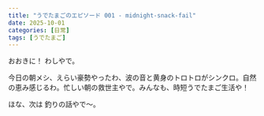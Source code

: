 ```yaml
---
title: "うでたまごのエピソード 001 - midnight-snack-fail"
date: 2025-10-01
categories: [日常]
tags: [うでたまご]
---
```


おおきに！ わしやで。

今日の朝メシ、えらい豪勢やったわ、波の音と黄身のトロトロがシンクロ。自然の恵み感じるわ。忙しい朝の救世主やで。みんなも、時短うでたまご生活や！

ほな、次は 釣りの話やで～。